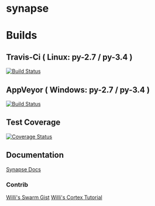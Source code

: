 # synapse

# Builds

## Travis-Ci ( Linux: py-2.7 / py-3.4 )
[![Build Status](https://travis-ci.org/vivisect/synapse.svg)](https://travis-ci.org/vivisect/synapse)

## AppVeyor ( Windows: py-2.7 / py-3.4 )
[![Build Status](https://ci.appveyor.com/api/projects/status/github/vivisect/synapse?branch=master&svg=true)](https://ci.appveyor.com/project/invisig0th/synapse/)

## Test Coverage
[![Coverage Status](https://coveralls.io/repos/github/vivisect/synapse/badge.svg?branch=master)](https://coveralls.io/github/vivisect/synapse?branch=master)

## Documentation
[Synapse Docs](docs/index.md)

### Contrib
[Willi's Swarm Gist](https://gist.github.com/williballenthin/9e5891c967004eee8bdf256cbd4f9fcc)
[Willi's Cortex Tutorial](https://gist.github.com/williballenthin/d3de15fb701fef2259d41546c6dc377d)
